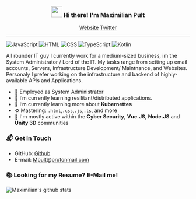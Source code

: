 <!-- Heading -->
<h3 align="center"><img src = "https://raw.githubusercontent.com/MartinHeinz/MartinHeinz/master/wave.gif" width = 30px> Hi there! I'm Maximilian Pult</h3>
<p align="center">
  <a href="https://www.giftegwuenu.dev">Website</a>
  <a href="https://twitter.com/lauragift_">Twitter</a>
</p>

 <!-- About section -->

---
![JavaScript](https://img.shields.io/badge/JavaScript-Intermediate-yellow)
![HTML](https://img.shields.io/badge/HTML-Good-orange)
![CSS](https://img.shields.io/badge/CSS-Good-blue)
![TypeScript](https://img.shields.io/badge/TypeScript-Intermediate-lightgrey)
![Kotlin](https://img.shields.io/badge/Kotlin-Beginner-lightgrey)

All rounder IT guy I currently work for a medium-sized business, im the System Administrator / Lord of the IT. My tasks range from setting up email accounts, Servers, Infrastructure Development/ Maintnance, and Websites. Personaly I prefer working on the infrastructure and backend of highly-available APIs and Applications.  

- 🔭 Employed as System Administrator
- 🌱 I’m currently learning resilitant/distributed applications.
- 🌱 I’m currently learning more about **Kubernettes**
- ⚙️ Mastering: `.html`,`.css`,`.js`,`.ts`, and more
- 💬 I'm mostly active within the **Cyber Security**, **Vue.JS**, **Node.JS** and **Unity 3D** communities

### 📬 Get in Touch

- GitHub: [Github](github.com/MPult.com)
- E-mail: [Mpult@protonmail.com](mailto://MPult@protonmail.com)

### 📚 Looking for my Resume? E-Mail me!

![Maximilian's github stats](https://github-readme-stats.vercel.app/api?username=MPult&show_icons=true&hide_border=true)
